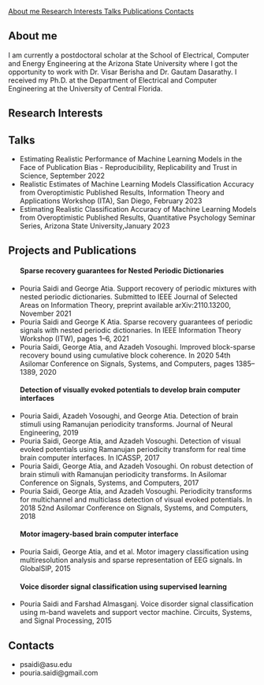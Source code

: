 <a href="#section1">About me </a>
<a href="#section2">Research Interests </a>
<a href="#section3">Talks </a>
<a href="#section4">Publications </a>
<a href="#section5">Contacts </a>



<h2 id="section1"> About me</h2>
<p>
I am currently a postdoctoral scholar at the School of Electrical, Computer and Energy Engineering at the Arizona State University where I got the opportunity to work with Dr. Visar Berisha and Dr. Gautam Dasarathy. I received my Ph.D. at the Department of Electrical and Computer Engineering at the University of Central Florida.
</p>

 
<h2 id="section2">Research Interests</h2>
<p>
</p>


<h2 id="section3">Talks</h2>
<p>
 <ul>
  <li>Estimating Realistic Performance of Machine Learning Models in the Face of Publication Bias - Reproducibility, Replicability and Trust in Science, September 2022</li>
  <li> Realistic Estimates of Machine Learning Models Classification Accuracy from Overoptimistic Published Results, Information Theory and Applications Workshop (ITA), San Diego, February 2023</li>
  <li>Estimating Realistic Classification Accuracy of Machine Learning Models from Overoptimistic
Published Results, Quantitative Psychology Seminar Series, Arizona State University,January 2023 </li>
</ul>
 </p>
 
  
<h2 id="section4">Projects and Publications</h2>
<p>
<ul>
 
#### Sparse recovery guarantees for Nested Periodic Dictionaries
<li> Pouria Saidi and George Atia. Support recovery of periodic mixtures with nested periodic dictionaries. Submitted to
IEEE Journal of Selected Areas on Information Theory, preprint available arXiv:2110.13200, November 2021 </li>
<li>Pouria Saidi and George K Atia. Sparse recovery guarantees of periodic signals with nested periodic dictionaries. In
IEEE Information Theory Workshop (ITW), pages 1–6, 2021 </li>
<li>Pouria Saidi, George Atia, and Azadeh Vosoughi. Improved block-sparse recovery bound using cumulative block
coherence. In 2020 54th Asilomar Conference on Signals, Systems, and Computers, pages 1385–1389, 2020 </li>
</li>

<h4 id="rptdet">Detection of visually evoked potentials to develop brain computer interfaces</h4>

<li> Pouria Saidi, Azadeh Vosoughi, and George Atia. Detection of brain stimuli using Ramanujan periodicity transforms.
Journal of Neural Engineering, 2019 </li>
<li> Pouria Saidi, George Atia, and Azadeh Vosoughi. Detection of visual evoked potentials using Ramanujan periodicity
transform for real time brain computer interfaces. In ICASSP, 2017 </li>
<li> Pouria Saidi, George Atia, and Azadeh Vosoughi. On robust detection of brain stimuli with Ramanujan periodicity
transforms. In Asilomar Conference on Signals, Systems, and Computers, 2017 </li>
<li> Pouria Saidi, George Atia, and Azadeh Vosoughi. Periodicity transforms for multichannel and multiclass detection of
visual evoked potentials. In 2018 52nd Asilomar Conference on Signals, Systems, and Computers, 2018 </li>


#### Motor imagery-based brain computer interface
<li> Pouria Saidi, George Atia, and et al. Motor imagery classification using multiresolution analysis and sparse
representation of EEG signals. In GlobalSIP, 2015 </li>

#### Voice disorder signal classification using supervised learning
<li> Pouria Saidi and Farshad Almasganj. Voice disorder signal classification using m-band wavelets and support vector
machine. Circuits, Systems, and Signal Processing, 2015 </li>

</ul>
</p>

<h2 id="section5">Contacts</h2>
<p> 
  <ul>
 <li>psaidi@asu.edu</li>
 <li> pouria.saidi@gmail.com</li>
 </ul>
</p>

 


